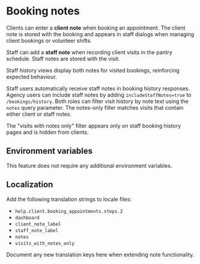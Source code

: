 # Booking notes

Clients can enter a **client note** when booking an appointment. The client note is stored with the booking and appears in staff dialogs when managing client bookings or volunteer shifts.

Staff can add a **staff note** when recording client visits in the pantry schedule. Staff notes are stored with the visit.

Staff history views display both notes for visited bookings, reinforcing expected behaviour.

Staff users automatically receive staff notes in booking history responses. Agency users can include staff notes by adding `includeStaffNotes=true` to `/bookings/history`. Both roles can filter visit history by note text using the `notes` query parameter. The notes-only filter matches visits that contain either client or staff notes.

The "visits with notes only" filter appears only on staff booking history pages and is hidden from clients.

## Environment variables

This feature does not require any additional environment variables.

## Localization

Add the following translation strings to locale files:

- `help.client.booking_appointments.steps.2`
- `dashboard`
- `client_note_label`
- `staff_note_label`
- `notes`
- `visits_with_notes_only`

Document any new translation keys here when extending note functionality.
